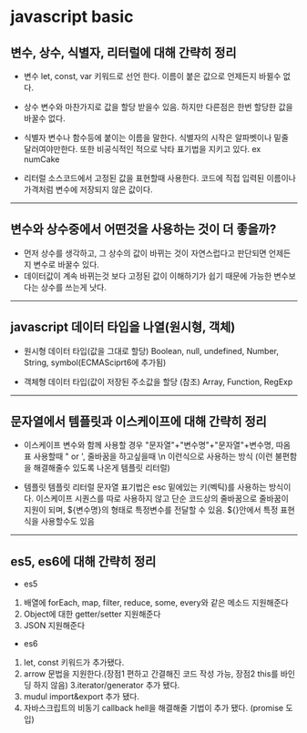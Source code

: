 # javascript basic

## 변수, 상수, 식별자, 리터럴에 대해 간략히 정리

- 변수
let, const, var 키워드로 선언 한다.
이름이 붙은 값으로 언제든지 바뀔수 없다.

- 상수 
변수와 마찬가지로 값을 할당 받을수 있음. 하지만 다른점은 한번 할당한 값을 바꿀수 없다.

- 식별자
변수나 함수등에 붙이는 이름을 말한다.
식별자의 시작은 알파벳이나 밑줄 달러여야만한다.
또한 비공식적인 적으로 낙타 표기법을 지키고 있다. 
ex numCake

- 리터럴
소스코드에서 고정된 값을 표현할때 사용한다.
코드에 직접 입력된 이름이나 가격처럼 변수에 저장되지 않은 값이다.



---

## 변수와 상수중에서 어떤것을 사용하는 것이 더 좋을까?

- 먼저 상수를 생각하고, 그 상수의 값이 바뀌는 것이 자연스럽다고 판단되면 언제든지 변수로 바꿀수 있다.
- 데이터값이 계속 바뀌는것 보다 고정된 값이 이해하기가 쉽기 때문에  가능한 변수보다는 상수를 쓰는게 낫다.

---

## javascript 데이터 타입을 나열(원시형, 객체)

- 원시형 데이터 타입(값을 그대로 할당)
Boolean, null, undefined, Number, String, symbol(ECMASciprt6에 추가됨)

- 객체형 데이터 타입(값이 저장된 주소값을 할당 (참조)
Array, Function, RegExp



---

## 문자열에서 템플릿과 이스케이프에 대해 간략히 정리

- 이스케이프
변수와 함께 사용할 경우 "문자열"+"변수명"+"문자열"+변수명, 따옴표 사용할때 \" or \', 줄바꿈을 하고싶을때 \n 이런식으로 사용하는 방식
(이런 불편함을 해결해줄수 있도록 나온게 템플릿 리터럴)

- 템플릿
템플릿 리터럴 문자열 표기법은 esc 밑에있는 키(벡틱)를 사용하는 방식이다.
이스케이프 시퀀스를 따로 사용하지 않고 단순 코드상의 줄바꿈으로 줄바꿈이 지원이 되며, ${변수명}의 형태로 특정변수를 전달할 수 있음.
${}안에서 특정 표현식을 사용할수도 있음


---

## es5, es6에 대해 간략히 정리
- es5
1. 배열에 forEach, map, filter, reduce, some, every와 같은 메소드 지원해준다
2. Object에 대한 getter/setter 지원해준다
3. JSON 지원해준다

- es6
1. let, const 키워드가 추가됐다.
2. arrow 문법을 지원한다.(장점1 편하고 간결해진 코드 작성 가능, 장점2 this를 바인딩 하지 않음)
3.iterator/generator 추가 됐다.
4. mudul import&export 추가 됐다.
5. 자바스크립트의 비동기 callback hell을 해결해줄 기법이 추가 됐다. (promise 도입)
